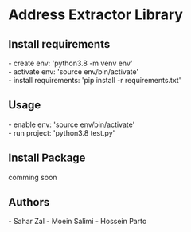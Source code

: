 <h1>Address Extractor Library</h1>


<h2>Install requirements</h2>
- create env: 'python3.8 -m venv env'
<br>
- activate env: 'source env/bin/activate'
<br>
- install requirements: 'pip install -r requirements.txt'


<h2>Usage</h2>
- enable env: 'source env/bin/activate'
<br>
- run project: 'python3.8 test.py'

<h2>Install Package</h2>
comming soon

<h2>Authors</h2>
- Sahar Zal
- Moein Salimi
- Hossein Parto